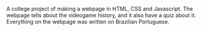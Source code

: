 A college project of making a webpage in HTML, CSS and Javascript. The webpage tells about the videogame history, and it also have a quiz about it. Everything on the webpage was written on Brazilian Portuguese.
